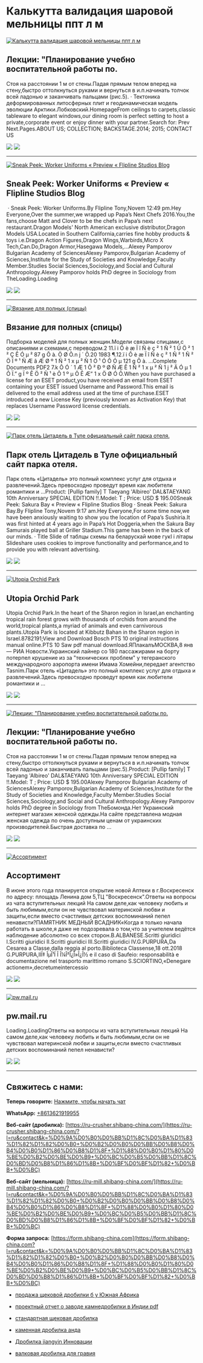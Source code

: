 # Калькутта валидация шаровой мельницы ппт л м

<a href="https://swt.shibang-china.com/?l=ru&img&k=%D0%9A%D0%B0%D0%BB%D1%8C%D0%BA%D1%83%D1%82%D1%82%D0%B0+%D0%B2%D0%B0%D0%BB%D0%B8%D0%B4%D0%B0%D1%86%D0%B8%D1%8F+%D1%88%D0%B0%D1%80%D0%BE%D0%B2%D0%BE%D0%B9+%D0%BC%D0%B5%D0%BB%D1%8C%D0%BD%D0%B8%D1%86%D1%8B+%D0%BF%D0%BF%D1%82+%D0%BB+%D0%BC" target="_blank">![Калькутта валидация шаровой мельницы ппт л м](http://static.shibang-china.com/all-800x300/498.jpg)</a>

## Лекции: &quot;Планирование учебно воспитательной работы по.
Стоя на расстоянии 1 м от стены.Падая прямым телом вперед на стену,быстро оттолкнуться руками и вернуться в и.п.начинать толчок всей ладонью и заканчивать пальцами (рис.5).&nbsp;&#0183;&#32;Тектоника деформированных литосферных плит и геодинамическая модель эволюции Арктики.Лобковский.HomepageFrom ceilings to carpets,classic tableware to elegant windows,our dining room is perfect setting to host a private,corporate event or enjoy dinner with your partner.Search for: Prev Next.Pages.ABOUT US; COLLECTION; BACKSTAGE.2014; 2015; CONTACT US


<a href="https://whatsapp.shibangsoft.com/WhatsApp.php" target="_blank" title="WhatsApp">![](http://static.shibang-china.com/icon/whatsapp.png)</a> <a href="https://swt.shibang-china.com/?l=ru&icon&k=%D0%9A%D0%B0%D0%BB%D1%8C%D0%BA%D1%83%D1%82%D1%82%D0%B0+%D0%B2%D0%B0%D0%BB%D0%B8%D0%B4%D0%B0%D1%86%D0%B8%D1%8F+%D1%88%D0%B0%D1%80%D0%BE%D0%B2%D0%BE%D0%B9+%D0%BC%D0%B5%D0%BB%D1%8C%D0%BD%D0%B8%D1%86%D1%8B+%D0%BF%D0%BF%D1%82+%D0%BB+%D0%BC" target="_blank">![](http://static.shibang-china.com/icon/chat-ru.png)</a>

---

<a href="https://swt.shibang-china.com/?l=ru&img&k=%D0%9A%D0%B0%D0%BB%D1%8C%D0%BA%D1%83%D1%82%D1%82%D0%B0+%D0%B2%D0%B0%D0%BB%D0%B8%D0%B4%D0%B0%D1%86%D0%B8%D1%8F+%D1%88%D0%B0%D1%80%D0%BE%D0%B2%D0%BE%D0%B9+%D0%BC%D0%B5%D0%BB%D1%8C%D0%BD%D0%B8%D1%86%D1%8B+%D0%BF%D0%BF%D1%82+%D0%BB+%D0%BC" target="_blank">![Sneak Peek: Worker Uniforms &#171; Preview &#171; Flipline Studios Blog](http://static.shibang-china.com/all-800x300/1440.jpg)</a>

## Sneak Peek: Worker Uniforms &#171; Preview &#171; Flipline Studios Blog
&nbsp;&#0183;&#32;Sneak Peek: Worker Uniforms.By Flipline Tony,Novem 12:49 pm.Hey Everyone,Over the summer,we wrapped up Papa’s Next Chefs 2016.You,the fans,choose Matt and Clover to be the chefs in Papa’s next restaurant.Dragon Models' North American exclusive distributor,Dragon Models USA.Located in Southern California,carries fine hobby products &amp; toys i.e.Dragon Action Figures,Dragon Wings,Warbirds,Micro X Tech,Can.Do,Dragon Armor,Hasegawa Models,…Alexey Pamporov Bulgarian Academy of SciencesAlexey Pamporov,Bulgarian Academy of Sciences,Institute for the Study of Societies and Knowledge,Faculty Member.Studies Social Sciences,Sociology,and Social and Cultural Anthropology.Alexey Pamporov holds PhD degree in Sociology from TheLoading.Loading


<a href="https://whatsapp.shibangsoft.com/WhatsApp.php" target="_blank" title="WhatsApp">![](http://static.shibang-china.com/icon/whatsapp.png)</a> <a href="https://swt.shibang-china.com/?l=ru&icon&k=%D0%9A%D0%B0%D0%BB%D1%8C%D0%BA%D1%83%D1%82%D1%82%D0%B0+%D0%B2%D0%B0%D0%BB%D0%B8%D0%B4%D0%B0%D1%86%D0%B8%D1%8F+%D1%88%D0%B0%D1%80%D0%BE%D0%B2%D0%BE%D0%B9+%D0%BC%D0%B5%D0%BB%D1%8C%D0%BD%D0%B8%D1%86%D1%8B+%D0%BF%D0%BF%D1%82+%D0%BB+%D0%BC" target="_blank">![](http://static.shibang-china.com/icon/chat-ru.png)</a>

---

<a href="https://swt.shibang-china.com/?l=ru&img&k=%D0%9A%D0%B0%D0%BB%D1%8C%D0%BA%D1%83%D1%82%D1%82%D0%B0+%D0%B2%D0%B0%D0%BB%D0%B8%D0%B4%D0%B0%D1%86%D0%B8%D1%8F+%D1%88%D0%B0%D1%80%D0%BE%D0%B2%D0%BE%D0%B9+%D0%BC%D0%B5%D0%BB%D1%8C%D0%BD%D0%B8%D1%86%D1%8B+%D0%BF%D0%BF%D1%82+%D0%BB+%D0%BC" target="_blank">![Вязание для полных (спицы)](http://static.shibang-china.com/all-800x300/84.jpg)</a>

## Вязание для полных (спицы)
Подборка моделей для полных женщин.Модели связаны спицами,с описаниями и схемами,с переводом.2 11.&#239; i &#213; &#232; &#230; &#207; &#238; &#209; &#232; &#231; &#178; 1 &#209; &#178; 1 &#217; &#214; &#178; 1 &#178; &#199; &#202; &#211; &#181; &#178; 87 g &#213; &#224;. &#214; &#216; &#213;.n j &#180; &#213;.20 1983 &#182;.12.&#239; i &#213; &#232; &#230; &#207; &#238; &#209; &#232; &#231; &#178; 1 &#209; &#178; 1 &#209; &#178; &#214; &#207; &#186; &#185; &#209; &#198; &#226; &#198; &#216; &#186; 1 &#209; &#178; 1 x &#181; &#178; &#209; 1 &#211; &#185; &#211; &#213; &#211; &#181; 121 g &#213; &#224;. …Complete Documents PDF2 7.k &#213; &#211; &#180; 1 &#198; 1 &#212; &#178; &#208; &#186; &#216; &#209; &#198; &#202; 1 &#209; &#178; 1 x &#181; &#178; &#209; 1 j &#178; &#196; &#211; &#181; 1 &#212; &#207;.” g &#207; &#186; &#202; &#214; &#178; &#209; &#185; &#232; &#213; 1 &#186; &#181; &#214; &#202; &#198;” 1 x &#214; &#216; &#211; &#213;.When you have purchased a license for an ESET product,you have received an email from ESET containing your ESET issued Username and Password.This email is delivered to the email address used at the time of purchase.ESET introduced a new License Key (previously known as Activation Key) that replaces Username Password license credentials.


<a href="https://whatsapp.shibangsoft.com/WhatsApp.php" target="_blank" title="WhatsApp">![](http://static.shibang-china.com/icon/whatsapp.png)</a> <a href="https://swt.shibang-china.com/?l=ru&icon&k=%D0%9A%D0%B0%D0%BB%D1%8C%D0%BA%D1%83%D1%82%D1%82%D0%B0+%D0%B2%D0%B0%D0%BB%D0%B8%D0%B4%D0%B0%D1%86%D0%B8%D1%8F+%D1%88%D0%B0%D1%80%D0%BE%D0%B2%D0%BE%D0%B9+%D0%BC%D0%B5%D0%BB%D1%8C%D0%BD%D0%B8%D1%86%D1%8B+%D0%BF%D0%BF%D1%82+%D0%BB+%D0%BC" target="_blank">![](http://static.shibang-china.com/icon/chat-ru.png)</a>

---

<a href="https://swt.shibang-china.com/?l=ru&img&k=%D0%9A%D0%B0%D0%BB%D1%8C%D0%BA%D1%83%D1%82%D1%82%D0%B0+%D0%B2%D0%B0%D0%BB%D0%B8%D0%B4%D0%B0%D1%86%D0%B8%D1%8F+%D1%88%D0%B0%D1%80%D0%BE%D0%B2%D0%BE%D0%B9+%D0%BC%D0%B5%D0%BB%D1%8C%D0%BD%D0%B8%D1%86%D1%8B+%D0%BF%D0%BF%D1%82+%D0%BB+%D0%BC" target="_blank">![Парк отель Цитадель в Туле официальный сайт парка отеля.](http://static.shibang-china.com/all-800x300/625.jpg)</a>

## Парк отель Цитадель в Туле официальный сайт парка отеля.
Парк отель &#171;Цитадель&#187; это полный комплекс услуг для отдыха и развлечений.Здесь превосходно проведут время как любители романтики и …Product: [Pullip family] T Taeyang 'Albireo' DAL&amp;TAEYANG 10th Anniversary SPECIAL EDITION !!.Model: T ; Price: USD $ 195.00Sneak Peek: Sakura Bay &#171; Preview &#171; Flipline Studios Blog&nbsp;&#0183;&#32;Sneak Peek: Sakura Bay.By Flipline Tony,Novem 9:17 am.Hey Everyone,For some time now,we have been anxiously waiting to show you the location of Papa’s Sushiria.It was first hinted at 4 years ago in Papa’s Hot Doggeria,when the Sakura Bay Samurais played ball at Griller Stadium.This game has been in the back of our minds.&nbsp;&#0183;&#32;Title Slide of таблцы схемы па беларускай мове гукI i лiтары Slideshare uses cookies to improve functionality and performance,and to provide you with relevant advertising.


<a href="https://whatsapp.shibangsoft.com/WhatsApp.php" target="_blank" title="WhatsApp">![](http://static.shibang-china.com/icon/whatsapp.png)</a> <a href="https://swt.shibang-china.com/?l=ru&icon&k=%D0%9A%D0%B0%D0%BB%D1%8C%D0%BA%D1%83%D1%82%D1%82%D0%B0+%D0%B2%D0%B0%D0%BB%D0%B8%D0%B4%D0%B0%D1%86%D0%B8%D1%8F+%D1%88%D0%B0%D1%80%D0%BE%D0%B2%D0%BE%D0%B9+%D0%BC%D0%B5%D0%BB%D1%8C%D0%BD%D0%B8%D1%86%D1%8B+%D0%BF%D0%BF%D1%82+%D0%BB+%D0%BC" target="_blank">![](http://static.shibang-china.com/icon/chat-ru.png)</a>

---

<a href="https://swt.shibang-china.com/?l=ru&img&k=%D0%9A%D0%B0%D0%BB%D1%8C%D0%BA%D1%83%D1%82%D1%82%D0%B0+%D0%B2%D0%B0%D0%BB%D0%B8%D0%B4%D0%B0%D1%86%D0%B8%D1%8F+%D1%88%D0%B0%D1%80%D0%BE%D0%B2%D0%BE%D0%B9+%D0%BC%D0%B5%D0%BB%D1%8C%D0%BD%D0%B8%D1%86%D1%8B+%D0%BF%D0%BF%D1%82+%D0%BB+%D0%BC" target="_blank">![Utopia Orchid Park](http://static.shibang-china.com/all-800x300/290.jpg)</a>

## Utopia Orchid Park
Utopia Orchid Park.In the heart of the Sharon region in Israel,an enchanting tropical rain forest grows with thousands of orchids from around the world,tropical plants,a myriad of animals and even carnivorous plants.Utopia Park is located at Kibbutz Bahan in the Sharon region in Israel.8782191;View and Download Bosch PTS 10 original instructions manual online.PTS 10 Saw pdf manual download.ЯПлакалъМОСКВА,8 янв — РИА Новости.Украинский лайнер со 180 пассажирами на борту потерпел крушение из за &quot;технических проблем&quot; у тегеранского международного аэропорта имени Имама Хомейни,передает агентство Tasnim.Парк отель &#171;Цитадель&#187; это полный комплекс услуг для отдыха и развлечений.Здесь превосходно проведут время как любители романтики и …


<a href="https://whatsapp.shibangsoft.com/WhatsApp.php" target="_blank" title="WhatsApp">![](http://static.shibang-china.com/icon/whatsapp.png)</a> <a href="https://swt.shibang-china.com/?l=ru&icon&k=%D0%9A%D0%B0%D0%BB%D1%8C%D0%BA%D1%83%D1%82%D1%82%D0%B0+%D0%B2%D0%B0%D0%BB%D0%B8%D0%B4%D0%B0%D1%86%D0%B8%D1%8F+%D1%88%D0%B0%D1%80%D0%BE%D0%B2%D0%BE%D0%B9+%D0%BC%D0%B5%D0%BB%D1%8C%D0%BD%D0%B8%D1%86%D1%8B+%D0%BF%D0%BF%D1%82+%D0%BB+%D0%BC" target="_blank">![](http://static.shibang-china.com/icon/chat-ru.png)</a>

---

<a href="https://swt.shibang-china.com/?l=ru&img&k=%D0%9A%D0%B0%D0%BB%D1%8C%D0%BA%D1%83%D1%82%D1%82%D0%B0+%D0%B2%D0%B0%D0%BB%D0%B8%D0%B4%D0%B0%D1%86%D0%B8%D1%8F+%D1%88%D0%B0%D1%80%D0%BE%D0%B2%D0%BE%D0%B9+%D0%BC%D0%B5%D0%BB%D1%8C%D0%BD%D0%B8%D1%86%D1%8B+%D0%BF%D0%BF%D1%82+%D0%BB+%D0%BC" target="_blank">![Лекции: &quot;Планирование учебно воспитательной работы по.](http://static.shibang-china.com/all-800x300/909.jpg)</a>

## Лекции: &quot;Планирование учебно воспитательной работы по.
Стоя на расстоянии 1 м от стены.Падая прямым телом вперед на стену,быстро оттолкнуться руками и вернуться в и.п.начинать толчок всей ладонью и заканчивать пальцами (рис.5).Product: [Pullip family] T Taeyang 'Albireo' DAL&amp;TAEYANG 10th Anniversary SPECIAL EDITION !!.Model: T ; Price: USD $ 195.00Alexey Pamporov Bulgarian Academy of SciencesAlexey Pamporov,Bulgarian Academy of Sciences,Institute for the Study of Societies and Knowledge,Faculty Member.Studies Social Sciences,Sociology,and Social and Cultural Anthropology.Alexey Pamporov holds PhD degree in Sociology from TheБомонда.Нет Украинский интернет магазин женской одежды.На сайте представлена модная женская одежда по очень доступным ценам от украинских производителей.Быстрая доставка по …


<a href="https://whatsapp.shibangsoft.com/WhatsApp.php" target="_blank" title="WhatsApp">![](http://static.shibang-china.com/icon/whatsapp.png)</a> <a href="https://swt.shibang-china.com/?l=ru&icon&k=%D0%9A%D0%B0%D0%BB%D1%8C%D0%BA%D1%83%D1%82%D1%82%D0%B0+%D0%B2%D0%B0%D0%BB%D0%B8%D0%B4%D0%B0%D1%86%D0%B8%D1%8F+%D1%88%D0%B0%D1%80%D0%BE%D0%B2%D0%BE%D0%B9+%D0%BC%D0%B5%D0%BB%D1%8C%D0%BD%D0%B8%D1%86%D1%8B+%D0%BF%D0%BF%D1%82+%D0%BB+%D0%BC" target="_blank">![](http://static.shibang-china.com/icon/chat-ru.png)</a>

---

<a href="https://swt.shibang-china.com/?l=ru&img&k=%D0%9A%D0%B0%D0%BB%D1%8C%D0%BA%D1%83%D1%82%D1%82%D0%B0+%D0%B2%D0%B0%D0%BB%D0%B8%D0%B4%D0%B0%D1%86%D0%B8%D1%8F+%D1%88%D0%B0%D1%80%D0%BE%D0%B2%D0%BE%D0%B9+%D0%BC%D0%B5%D0%BB%D1%8C%D0%BD%D0%B8%D1%86%D1%8B+%D0%BF%D0%BF%D1%82+%D0%BB+%D0%BC" target="_blank">![Ассортимент](http://static.shibang-china.com/all-800x300/208.jpg)</a>

## Ассортимент
В июне этого года планируется открытие новой Аптеки в г.Воскресенск по адресу: площадь Ленина дом 5,ТЦ &quot;Воскресенск&quot;.Ответы на вопросы из чата вступительных лекций На самом деле,как человеку любить и быть любимым,если он не чувствовал материнской любви и защиты,если вместо счастливых детских воспоминаний пепел ненависти?ПАМЯТНИК МЕДНЫЙ ВСАДНИК&#171;Когда я только начала работать в школе,я даже не подозревала о том,что за учителем ведётся наблюдение абсолютно со всех сторон.B.ALBANESE.Scritti giuridici I.Scritti giuridici II.Scritti giuridici III.Scritti giuridici IV.G.PURPURA,Da Cesarea a Classe,dalla reggia al porto.Biblioteca Classense,18 ott.2018 G.PURPURA,Il&#207;‡ &#206;&#181;&#206;&#185;&#207; &#206;&#173; &#206;&#188;&#206;&#178;&#206;&#191;&#206;&#187;&#206;&#191;&#206;&#189; e il caso di Saufeio: responsabilit&#224; e documentazione nel trasporto marittimo romano S.SCIORTINO,&#171;Denegare actionem&#187;,decretumeintercessio


<a href="https://whatsapp.shibangsoft.com/WhatsApp.php" target="_blank" title="WhatsApp">![](http://static.shibang-china.com/icon/whatsapp.png)</a> <a href="https://swt.shibang-china.com/?l=ru&icon&k=%D0%9A%D0%B0%D0%BB%D1%8C%D0%BA%D1%83%D1%82%D1%82%D0%B0+%D0%B2%D0%B0%D0%BB%D0%B8%D0%B4%D0%B0%D1%86%D0%B8%D1%8F+%D1%88%D0%B0%D1%80%D0%BE%D0%B2%D0%BE%D0%B9+%D0%BC%D0%B5%D0%BB%D1%8C%D0%BD%D0%B8%D1%86%D1%8B+%D0%BF%D0%BF%D1%82+%D0%BB+%D0%BC" target="_blank">![](http://static.shibang-china.com/icon/chat-ru.png)</a>

---

<a href="https://swt.shibang-china.com/?l=ru&img&k=%D0%9A%D0%B0%D0%BB%D1%8C%D0%BA%D1%83%D1%82%D1%82%D0%B0+%D0%B2%D0%B0%D0%BB%D0%B8%D0%B4%D0%B0%D1%86%D0%B8%D1%8F+%D1%88%D0%B0%D1%80%D0%BE%D0%B2%D0%BE%D0%B9+%D0%BC%D0%B5%D0%BB%D1%8C%D0%BD%D0%B8%D1%86%D1%8B+%D0%BF%D0%BF%D1%82+%D0%BB+%D0%BC" target="_blank">![pw.mail.ru](http://static.shibang-china.com/all-800x300/391.jpg)</a>

## pw.mail.ru
Loading.LoadingОтветы на вопросы из чата вступительных лекций На самом деле,как человеку любить и быть любимым,если он не чувствовал материнской любви и защиты,если вместо счастливых детских воспоминаний пепел ненависти?

<a href="https://whatsapp.shibangsoft.com/WhatsApp.php" target="_blank" title="WhatsApp">![](http://static.shibang-china.com/icon/whatsapp.png)</a> <a href="https://swt.shibang-china.com/?l=ru&icon&k=%D0%9A%D0%B0%D0%BB%D1%8C%D0%BA%D1%83%D1%82%D1%82%D0%B0+%D0%B2%D0%B0%D0%BB%D0%B8%D0%B4%D0%B0%D1%86%D0%B8%D1%8F+%D1%88%D0%B0%D1%80%D0%BE%D0%B2%D0%BE%D0%B9+%D0%BC%D0%B5%D0%BB%D1%8C%D0%BD%D0%B8%D1%86%D1%8B+%D0%BF%D0%BF%D1%82+%D0%BB+%D0%BC" target="_blank">![](http://static.shibang-china.com/icon/chat-ru.png)</a>

---
## Свяжитесь с нами:

**Теперь говорите:** [Нажмите, чтобы начать чат](https://swt.shibang-china.com?l=ru&contact&k=%D0%9A%D0%B0%D0%BB%D1%8C%D0%BA%D1%83%D1%82%D1%82%D0%B0+%D0%B2%D0%B0%D0%BB%D0%B8%D0%B4%D0%B0%D1%86%D0%B8%D1%8F+%D1%88%D0%B0%D1%80%D0%BE%D0%B2%D0%BE%D0%B9+%D0%BC%D0%B5%D0%BB%D1%8C%D0%BD%D0%B8%D1%86%D1%8B+%D0%BF%D0%BF%D1%82+%D0%BB+%D0%BC)

**WhatsApp:**  [+8613621919955](https://whatsapp.shibangsoft.com/WhatsApp.php)

**Веб-сайт (дробилка):** [https://ru-crusher.shibang-china.com/](https://ru-crusher.shibang-china.com/?l=ru&contact&k=%D0%9A%D0%B0%D0%BB%D1%8C%D0%BA%D1%83%D1%82%D1%82%D0%B0+%D0%B2%D0%B0%D0%BB%D0%B8%D0%B4%D0%B0%D1%86%D0%B8%D1%8F+%D1%88%D0%B0%D1%80%D0%BE%D0%B2%D0%BE%D0%B9+%D0%BC%D0%B5%D0%BB%D1%8C%D0%BD%D0%B8%D1%86%D1%8B+%D0%BF%D0%BF%D1%82+%D0%BB+%D0%BC)

**Веб-сайт (мельница):** [https://ru-mill.shibang-china.com/](https://ru-mill.shibang-china.com/?l=ru&contact&k=%D0%9A%D0%B0%D0%BB%D1%8C%D0%BA%D1%83%D1%82%D1%82%D0%B0+%D0%B2%D0%B0%D0%BB%D0%B8%D0%B4%D0%B0%D1%86%D0%B8%D1%8F+%D1%88%D0%B0%D1%80%D0%BE%D0%B2%D0%BE%D0%B9+%D0%BC%D0%B5%D0%BB%D1%8C%D0%BD%D0%B8%D1%86%D1%8B+%D0%BF%D0%BF%D1%82+%D0%BB+%D0%BC)

**Форма запроса:** [https://form.shibang-china.com](https://form.shibang-china.com?l=ru&contact&k=%D0%9A%D0%B0%D0%BB%D1%8C%D0%BA%D1%83%D1%82%D1%82%D0%B0+%D0%B2%D0%B0%D0%BB%D0%B8%D0%B4%D0%B0%D1%86%D0%B8%D1%8F+%D1%88%D0%B0%D1%80%D0%BE%D0%B2%D0%BE%D0%B9+%D0%BC%D0%B5%D0%BB%D1%8C%D0%BD%D0%B8%D1%86%D1%8B+%D0%BF%D0%BF%D1%82+%D0%BB+%D0%BC)

* [продажа щековой дробилки б  у Южная Африка](../124/%D0%BF%D1%80%D0%BE%D0%B4%D0%B0%D0%B6%D0%B0%20%D1%89%D0%B5%D0%BA%D0%BE%D0%B2%D0%BE%D0%B9%20%D0%B4%D1%80%D0%BE%D0%B1%D0%B8%D0%BB%D0%BA%D0%B8%20%D0%B1%20%20%D1%83%20%D0%AE%D0%B6%D0%BD%D0%B0%D1%8F%20%D0%90%D1%84%D1%80%D0%B8%D0%BA%D0%B0.md)

* [проектный отчет о заводе камнедробилки в Индии pdf](../125/%D0%BF%D1%80%D0%BE%D0%B5%D0%BA%D1%82%D0%BD%D1%8B%D0%B9%20%D0%BE%D1%82%D1%87%D0%B5%D1%82%20%D0%BE%20%D0%B7%D0%B0%D0%B2%D0%BE%D0%B4%D0%B5%20%D0%BA%D0%B0%D0%BC%D0%BD%D0%B5%D0%B4%D1%80%D0%BE%D0%B1%D0%B8%D0%BB%D0%BA%D0%B8%20%D0%B2%20%D0%98%D0%BD%D0%B4%D0%B8%D0%B8%20pdf.md)

* [стандартная щековая дробилка](../122/%D1%81%D1%82%D0%B0%D0%BD%D0%B4%D0%B0%D1%80%D1%82%D0%BD%D0%B0%D1%8F%20%D1%89%D0%B5%D0%BA%D0%BE%D0%B2%D0%B0%D1%8F%20%D0%B4%D1%80%D0%BE%D0%B1%D0%B8%D0%BB%D0%BA%D0%B0.md)

* [каменная дробилка анда](../122/%D0%BA%D0%B0%D0%BC%D0%B5%D0%BD%D0%BD%D0%B0%D1%8F%20%D0%B4%D1%80%D0%BE%D0%B1%D0%B8%D0%BB%D0%BA%D0%B0%20%D0%B0%D0%BD%D0%B4%D0%B0.md)

* [Дробилка jiangyin Инновации](../125/%D0%94%D1%80%D0%BE%D0%B1%D0%B8%D0%BB%D0%BA%D0%B0%20jiangyin%20%D0%98%D0%BD%D0%BD%D0%BE%D0%B2%D0%B0%D1%86%D0%B8%D0%B8.md)

* [валковая дробилка для гравия](../122/%D0%B2%D0%B0%D0%BB%D0%BA%D0%BE%D0%B2%D0%B0%D1%8F%20%D0%B4%D1%80%D0%BE%D0%B1%D0%B8%D0%BB%D0%BA%D0%B0%20%D0%B4%D0%BB%D1%8F%20%D0%B3%D1%80%D0%B0%D0%B2%D0%B8%D1%8F.md)